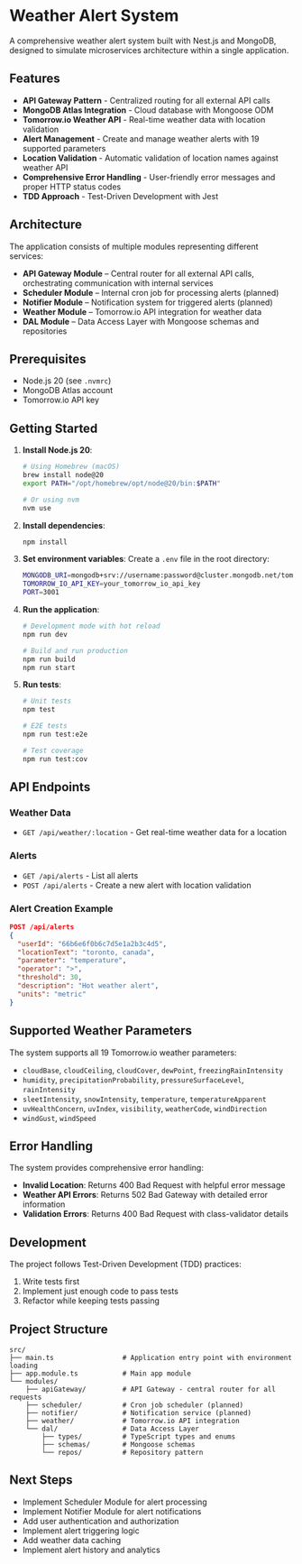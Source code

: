 # Weather Alert System

A comprehensive weather alert system built with Nest.js and MongoDB, designed to simulate microservices architecture within a single application.

## Features

- **API Gateway Pattern** - Centralized routing for all external API calls
- **MongoDB Atlas Integration** - Cloud database with Mongoose ODM
- **Tomorrow.io Weather API** - Real-time weather data with location validation
- **Alert Management** - Create and manage weather alerts with 19 supported parameters
- **Location Validation** - Automatic validation of location names against weather API
- **Comprehensive Error Handling** - User-friendly error messages and proper HTTP status codes
- **TDD Approach** - Test-Driven Development with Jest

## Architecture

The application consists of multiple modules representing different services:

- **API Gateway Module** – Central router for all external API calls, orchestrating communication with internal services
- **Scheduler Module** – Internal cron job for processing alerts (planned)
- **Notifier Module** – Notification system for triggered alerts (planned)
- **Weather Module** – Tomorrow.io API integration for weather data
- **DAL Module** – Data Access Layer with Mongoose schemas and repositories

## Prerequisites

- Node.js 20 (see `.nvmrc`)
- MongoDB Atlas account
- Tomorrow.io API key

## Getting Started

1. **Install Node.js 20**:
   ```bash
   # Using Homebrew (macOS)
   brew install node@20
   export PATH="/opt/homebrew/opt/node@20/bin:$PATH"
   
   # Or using nvm
   nvm use
   ```

2. **Install dependencies**:
   ```bash
   npm install
   ```

3. **Set environment variables**:
   Create a `.env` file in the root directory:
   ```bash
   MONGODB_URI=mongodb+srv://username:password@cluster.mongodb.net/tomorrow-hw?retryWrites=true&w=majority
   TOMORROW_IO_API_KEY=your_tomorrow_io_api_key
   PORT=3001
   ```

4. **Run the application**:
   ```bash
   # Development mode with hot reload
   npm run dev
   
   # Build and run production
   npm run build
   npm run start
   ```

5. **Run tests**:
   ```bash
   # Unit tests
   npm test
   
   # E2E tests
   npm run test:e2e
   
   # Test coverage
   npm run test:cov
   ```

## API Endpoints

### Weather Data
- `GET /api/weather/:location` - Get real-time weather data for a location

### Alerts
- `GET /api/alerts` - List all alerts
- `POST /api/alerts` - Create a new alert with location validation

### Alert Creation Example
```json
POST /api/alerts
{
  "userId": "66b6e6f0b6c7d5e1a2b3c4d5",
  "locationText": "toronto, canada",
  "parameter": "temperature",
  "operator": ">",
  "threshold": 30,
  "description": "Hot weather alert",
  "units": "metric"
}
```

## Supported Weather Parameters

The system supports all 19 Tomorrow.io weather parameters:
- `cloudBase`, `cloudCeiling`, `cloudCover`, `dewPoint`, `freezingRainIntensity`
- `humidity`, `precipitationProbability`, `pressureSurfaceLevel`, `rainIntensity`
- `sleetIntensity`, `snowIntensity`, `temperature`, `temperatureApparent`
- `uvHealthConcern`, `uvIndex`, `visibility`, `weatherCode`, `windDirection`
- `windGust`, `windSpeed`

## Error Handling

The system provides comprehensive error handling:
- **Invalid Location**: Returns 400 Bad Request with helpful error message
- **Weather API Errors**: Returns 502 Bad Gateway with detailed error information
- **Validation Errors**: Returns 400 Bad Request with class-validator details

## Development

The project follows Test-Driven Development (TDD) practices:

1. Write tests first
2. Implement just enough code to pass tests
3. Refactor while keeping tests passing

## Project Structure

```
src/
├── main.ts                 # Application entry point with environment loading
├── app.module.ts           # Main app module
└── modules/
    ├── apiGateway/         # API Gateway - central router for all requests
    ├── scheduler/          # Cron job scheduler (planned)
    ├── notifier/           # Notification service (planned)
    ├── weather/            # Tomorrow.io API integration
    └── dal/                # Data Access Layer
        ├── types/          # TypeScript types and enums
        ├── schemas/        # Mongoose schemas
        └── repos/          # Repository pattern
```

## Next Steps

- Implement Scheduler Module for alert processing
- Implement Notifier Module for alert notifications
- Add user authentication and authorization
- Implement alert triggering logic
- Add weather data caching
- Implement alert history and analytics
